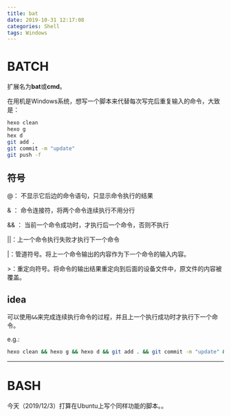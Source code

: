 ```yaml
---
title: bat
date: 2019-10-31 12:17:08
categories: Shell
tags: Windows
---
```


# BATCH

扩展名为**bat**或**cmd**。

在用机是Windows系统，想写一个脚本来代替每次写完后重复输入的命令，大致是：

```bash
hexo clean
hexo g
hex d
git add . 
git commit -m "update"
git push -f
```



## 符号

@：  不显示它后边的命令语句，只显示命令执行的结果 

 & ： 命令连接符，将两个命令连续执行不用分行 

 && ： 当前一个命令成功时，才执行后一个命令，否则不执行 

||：上一个命令执行失败才执行下一个命令

|：管道符号。将上一个命令输出的内容作为下一个命令的输入内容。

\>：重定向符号。将命令的输出结果重定向到后面的设备文件中，原文件的内容被覆盖。

## idea

可以使用`&&`来完成连续执行命令的过程，并且上一个执行成功时才执行下一个命令。

e.g.:

```bash
hexo clean && hexo g && hexo d && git add . && git commit -m "update" && git push -f
```
----
# BASH
今天（2019/12/3）打算在Ubuntu上写个同样功能的脚本。。

